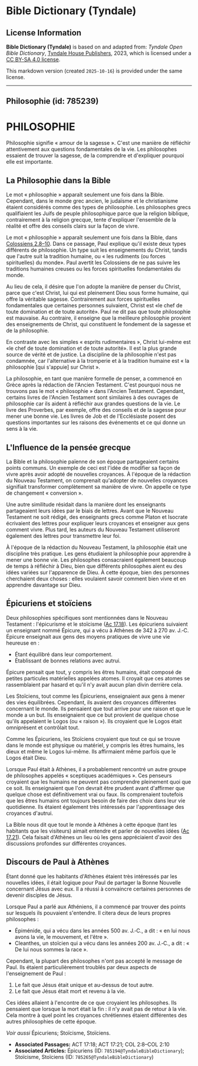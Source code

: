 # Bible Dictionary (Tyndale)

## License Information

**Bible Dictionary (Tyndale)** is based on and adapted from: _Tyndale Open Bible Dictionary_, [Tyndale House Publishers](https://tyndaleopenresources.com/), 2023, which is licensed under a [CC BY-SA 4.0 license](https://creativecommons.org/licenses/by-sa/4.0/legalcode.en).

This markdown version (created `2025-10-16`) is provided under the same license.



--------------------------------

## Philosophie (id: 785239)

PHILOSOPHIE
===========

Philosophie signifie « amour de la sagesse ». C'est une manière de réfléchir attentivement aux questions fondamentales de la vie. Les philosophes essaient de trouver la sagesse, de la comprendre et d'expliquer pourquoi elle est importante.

La Philosophie dans la Bible
----------------------------

Le mot « philosophie » apparaît seulement une fois dans la Bible. Cependant, dans le monde grec ancien, le judaïsme et le christianisme étaient considérés comme des types de philosophie. Les philosophes grecs qualifiaient les Juifs de peuple philosophique parce que la religion biblique, contrairement à la religion grecque, tente d'expliquer l'ensemble de la réalité et offre des conseils clairs sur la façon de vivre.

Le mot « philosophie » apparaît seulement une fois dans la Bible, dans [Colossiens 2\.8–10](https://ref.ly/Col2:8-Col2:10). Dans ce passage, Paul explique qu'il existe deux types différents de philosophie. Un type suit les enseignements du Christ, tandis que l'autre suit la tradition humaine, ou « les rudiments (ou forces spirituelles) du monde». Paul avertit les Colossiens de ne pas suivre les traditions humaines creuses ou les forces spirituelles fondamentales du monde.

Au lieu de cela, il désire que l'on adopte la manière de penser du Christ, parce que c'est Christ, lui qui est pleinement Dieu sous forme humaine, qui offre la véritable sagesse. Contrairement aux forces spirituelles fondamentales que certaines personnes suivaient, Christ est «le chef de toute domination et de toute autorité». Paul ne dit pas que toute philosophie est mauvaise. Au contraire, il enseigne que la meilleure philosophie provient des enseignements de Christ, qui constituent le fondement de la sagesse et de la philosophie.

En contraste avec les simples « esprits rudimentaires », Christ lui\-même est «le chef de toute domination et de toute autorité». Il est la plus grande source de vérité et de justice. La discipline de la philosophie n'est pas condamnée, car l'alternative à la tromperie et à la tradition humaine est « la philosophie \[qui s'appuie] sur Christ ».

La philosophie, en tant que manière formelle de penser, a commencé en Grèce après la rédaction de l'Ancien Testament. C'est pourquoi nous ne trouvons pas le mot « philosophie » dans l'Ancien Testament. Cependant, certains livres de l'Ancien Testament sont similaires à des ouvrages de philosophie car ils aident à réfléchir aux grandes questions de la vie. Le livre des Proverbes, par exemple, offre des conseils et de la sagesse pour mener une bonne vie. Les livres de Job et de l'Ecclésiaste posent des questions importantes sur les raisons des événements et ce qui donne un sens à la vie.

L'Influence de la pensée grecque
--------------------------------

La Bible et la philosophie païenne de son époque partageaient certains points communs. Un exemple de ceci est l'idée de modifier sa façon de vivre après avoir adopté de nouvelles croyances. À l'époque de la rédaction du Nouveau Testament, on comprenait qu'adopter de nouvelles croyances signifiait transformer complètement sa manière de vivre. On appelle ce type de changement « conversion ».

Une autre similitude résidait dans la manière dont les enseignants partageaient leurs idées par le biais de lettres. Avant que le Nouveau Testament ne soit rédigé, des enseignants grecs comme Platon et Isocrate écrivaient des lettres pour expliquer leurs croyances et enseigner aux gens comment vivre. Plus tard, les auteurs du Nouveau Testament utiliseront également des lettres pour transmettre leur foi.

À l'époque de la rédaction du Nouveau Testament, la philosophie était une discipline très pratique. Les gens étudiaient la philosophie pour apprendre à mener une bonne vie. Les philosophes consacraient également beaucoup de temps à réfléchir à Dieu, bien que différents philosophes aient eu des idées variées sur l'apparence de Dieu. À cette époque, bien des personnes cherchaient deux choses : elles voulaient savoir comment bien vivre et en apprendre davantage sur Dieu.

Épicuriens et stoïciens
-----------------------

Deux philosophies spécifiques sont mentionnées dans le Nouveau Testament : l'épicurisme et le stoïcisme ([Ac 17\.18](https://ref.ly/Acts17:18)). Les épicuriens suivaient un enseignant nommé Épicure, qui a vécu à Athènes de 342 à 270 av. J.‑C. Épicure enseignait aux gens des moyens pratiques de vivre une vie heureuse en :

* Étant équilibré dans leur comportement.
* Établissant de bonnes relations avec autrui.

Épicure pensait que tout, y compris les êtres humains, était composé de petites particules matérielles appelées atomes. Il croyait que ces atomes se rassemblaient par hasard et qu'il n'y avait aucun plan divin derrière cela.

Les Stoïciens, tout comme les Épicuriens, enseignaient aux gens à mener des vies équilibrées. Cependant, ils avaient des croyances différentes concernant le monde. Ils pensaient que tout arrive pour une raison et que le monde a un but. Ils enseignaient que ce but provient de quelque chose qu'ils appelaient le Logos (ou « raison »). Ils croyaient que le Logos était omniprésent et contrôlait tout.

Comme les Épicuriens, les Stoïciens croyaient que tout ce qui se trouve dans le monde est physique ou matériel, y compris les êtres humains, les dieux et même le Logos lui\-même. Ils affirmaient même parfois que le Logos était Dieu.

Lorsque Paul était à Athènes, il a probablement rencontré un autre groupe de philosophes appelés « sceptiques académiques ». Ces penseurs croyaient que les humains ne peuvent pas comprendre pleinement quoi que ce soit. Ils enseignaient que l'on devrait être prudent avant d'affirmer que quelque chose est définitivement vrai ou faux. Ils comprenaient toutefois que les êtres humains ont toujours besoin de faire des choix dans leur vie quotidienne. Ils étaient également très intéressés par l'apprentissage des croyances d'autrui.

La Bible nous dit que tout le monde à Athènes à cette époque (tant les habitants que les visiteurs) aimait entendre et parler de nouvelles idées ([Ac 17\.21](https://ref.ly/Acts17:21)). Cela faisait d'Athènes un lieu où les gens appréciaient d'avoir des discussions profondes sur différentes croyances.

Discours de Paul à Athènes
--------------------------

Étant donné que les habitants d'Athènes étaient très intéressés par les nouvelles idées, il était logique pour Paul de partager la Bonne Nouvelle concernant Jésus avec eux. Il a réussi à convaincre certaines personnes de devenir disciples de Jésus.

Lorsque Paul a parlé aux Athéniens, il a commencé par trouver des points sur lesquels ils pouvaient s'entendre. Il citera deux de leurs propres philosophes :

* Épiménide, qui a vécu dans les années 500 av. J.‑C., a dit : « en lui nous avons la vie, le mouvement, et l'être ».
* Cleanthes, un stoïcien qui a vécu dans les années 200 av. J.‑C., a dit : « De lui nous sommes la race ».

Cependant, la plupart des philosophes n'ont pas accepté le message de Paul. Ils étaient particulièrement troublés par deux aspects de l'enseignement de Paul :

1. Le fait que Jésus était unique et au\-dessus de tout autre.
2. Le fait que Jésus était mort et revenu à la vie.

Ces idées allaient à l'encontre de ce que croyaient les philosophes. Ils pensaient que lorsque la mort était la fin : il n'y avait pas de retour à la vie. Cela montre à quel point les croyances chrétiennes étaient différentes des autres philosophies de cette époque.

*Voir aussi* Épicuriens; Stoïcisme, Stoïciens.

* **Associated Passages:** ACT 17:18; ACT 17:21; COL 2:8–COL 2:10
* **Associated Articles:** Épicuriens (ID: `785194@TyndaleBibleDictionary`); Stoïcisme, Stoïciens (ID: `785265@TyndaleBibleDictionary`)

